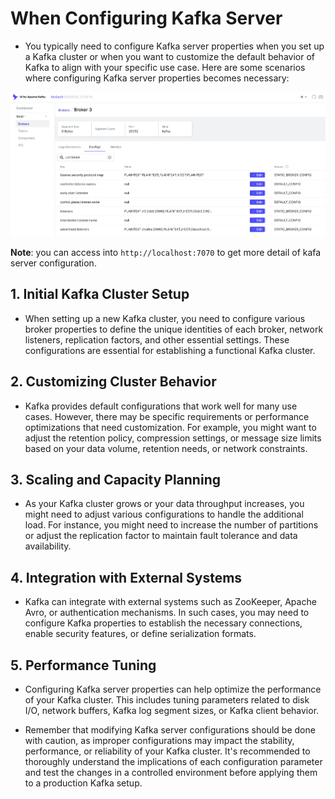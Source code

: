# When Configuring Kafka Server

- You typically need to configure Kafka server properties when you set up a Kafka cluster or when you want to customize the default behavior of Kafka to align with your specific use case. Here are some scenarios where configuring Kafka server properties becomes necessary:


![image](./01-kafka-servier-configuration.png)

**Note**: you can access into `http://localhost:7070` to get more detail of kafa server configuration.

## 1. Initial Kafka Cluster Setup

- When setting up a new Kafka cluster, you need to configure various broker properties to define the unique identities of each broker, network listeners, replication factors, and other essential settings. These configurations are essential for establishing a functional Kafka cluster.

## 2. Customizing Cluster Behavior

- Kafka provides default configurations that work well for many use cases. However, there may be specific requirements or performance optimizations that need customization. For example, you might want to adjust the retention policy, compression settings, or message size limits based on your data volume, retention needs, or network constraints.

## 3. Scaling and Capacity Planning

- As your Kafka cluster grows or your data throughput increases, you might need to adjust various configurations to handle the additional load. For instance, you might need to increase the number of partitions or adjust the replication factor to maintain fault tolerance and data availability.

## 4. Integration with External Systems

- Kafka can integrate with external systems such as ZooKeeper, Apache Avro, or authentication mechanisms. In such cases, you may need to configure Kafka properties to establish the necessary connections, enable security features, or define serialization formats.

## 5. Performance Tuning

- Configuring Kafka server properties can help optimize the performance of your Kafka cluster. This includes tuning parameters related to disk I/O, network buffers, Kafka log segment sizes, or Kafka client behavior.

- Remember that modifying Kafka server configurations should be done with caution, as improper configurations may impact the stability, performance, or reliability of your Kafka cluster. It's recommended to thoroughly understand the implications of each configuration parameter and test the changes in a controlled environment before applying them to a production Kafka setup.
